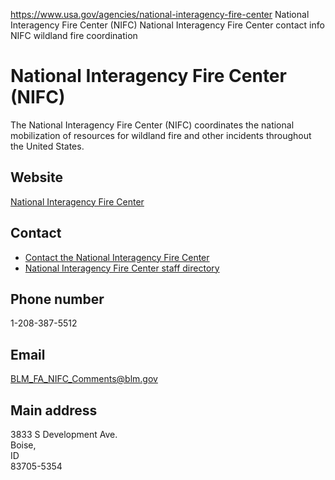 

https://www.usa.gov/agencies/national-interagency-fire-center
National Interagency Fire Center (NIFC)
National Interagency Fire Center contact info
NIFC wildland fire coordination

National Interagency Fire Center
(NIFC)
=======================================

The National Interagency Fire Center (NIFC) coordinates the national mobilization of resources for wildland fire and other incidents throughout the United States.

Website
-------

[National Interagency Fire Center](https://www.nifc.gov/)

Contact
-------

* [Contact the National Interagency Fire Center](https://www.nifc.gov/contact-us)
* [National Interagency Fire Center staff directory](https://www.nifc.gov/sites/default/files/document-media/web_directory.pdf)

Phone number
------------

1-208-387-5512

Email
-----

[BLM\_FA\_NIFC\_Comments@blm.gov](mailto:BLM_FA_NIFC_Comments@blm.gov)

Main address
------------

3833 S Development Ave.  
Boise,  
ID  
83705-5354

